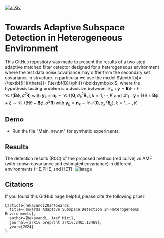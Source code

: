 [![arXiv](https://img.shields.io/badge/arXiv-2306.04670-b31b1b.svg)](https://arxiv.org/abs/2401.12469)
# Towards Adaptive Subspace Detection in Heterogeneous Environment

This GitHub repository was made to present the results of a two-step adaptive matched filter detector designed for a heterogeneous environment where the test data noise covariance may differ from the secondary set covariance in structure. In particular we use the model $\textbf{y}={\textbf{H}{\theta}}+{\textbf{B}\{\phi}}+\boldsymbol\xi$, where the hypothesis testing problem is a decision between ${\mathcal{H}_0}:
\textbf{y}=\textbf{B}{\phi}+{\xi} \sim \mathcal{C}\mathcal{N}(\textbf{B}{\phi},\sigma^2\textbf{R})$ with $\textbf{y}_k=\textbf{n}_k \sim \mathcal{C}\mathcal{N}(\textbf{0},\sigma^2_k\textbf{R}_s), k=1,\cdots,K$ and ${\mathcal{H}_1}:\textbf{y}=\textbf{H}{\theta}+\textbf{B}{\phi}+{\xi} \sim \mathcal{C}\mathcal{N}(\textbf{H}{\theta}+\textbf{B}{\phi},\sigma^2\textbf{R})$ with $\textbf{y}_k=\textbf{n}_k \sim \mathcal{C}\mathcal{N}(\textbf{0},\sigma^2_k\textbf{R}_s), k=1,\cdots,K$.

## Demo
+ Run the file "Main_new.m" for synthetic experiments.

## Results
The detection results (ROC) of the proposed method (red curve) vs AMF (with known covariance and estimated covariance) in different environments (HE,PHE, and HET):
![image](https://github.com/arekavandi/Heterogeneous_Detector/assets/101369948/7e996e74-f95b-42a6-9347-0c239a07547e)

## Citations
If you found this GitHub page helpful, please cite the following paper:

```
@article{rekavandi2024towards,
  title={Towards Adaptive Subspace Detection in Heterogeneous Environments},
  author={Rekavandi, Aref Miri},
  journal={arXiv preprint arXiv:2401.12469},
  year={2024}
}
```
